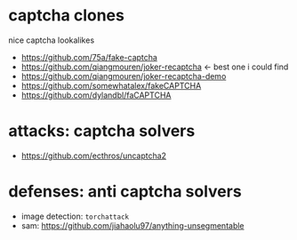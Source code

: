# captcha clones

nice captcha lookalikes

- https://github.com/75a/fake-captcha
- https://github.com/qiangmouren/joker-recaptcha <- best one i could find
- https://github.com/qiangmouren/joker-recaptcha-demo
- https://github.com/somewhatalex/fakeCAPTCHA
- https://github.com/dylandbl/faCAPTCHA

# attacks: captcha solvers

- https://github.com/ecthros/uncaptcha2

# defenses: anti captcha solvers

- image detection: `torchattack`
- sam: https://github.com/jiahaolu97/anything-unsegmentable
